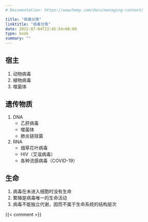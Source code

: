 ```yaml
---
# Documentation: https://wowchemy.com/docs/managing-content/

title: "病毒分类"
linktitle: "病毒分类"
date: 2022-07-04T22:45:54+08:00
type: book
summary: ""
---
```


## 宿主

1. 动物病毒
2. 植物病毒
3. 噬菌体

## 遗传物质

1. DNA
	- 乙肝病毒
	- 噬菌体
	- 肺炎链球菌
2. RNA
	- 烟草花叶病毒
	- HIV（艾滋病毒）
	- 各种流感病毒（COVID-19）

## 生命

1. 病毒在未进入细胞时没有生命
2. 繁殖是病毒唯一的生命活动
3. 病毒不能独立代谢，因而不属于生命系统的结构层次

{{< comment >}}
